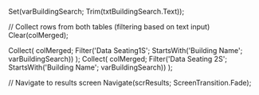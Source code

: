 Set(varBuildingSearch; Trim(txtBuildingSearch.Text));

// Collect rows from both tables (filtering based on text input)
Clear(colMerged);

Collect(
    colMerged;
    Filter('Data Seating1S'; StartsWith('Building Name'; varBuildingSearch))
);
Collect(
    colMerged;
    Filter('Data Seating 2S'; StartsWith('Building Name'; varBuildingSearch))
);

// Navigate to results screen
Navigate(scrResults; ScreenTransition.Fade);
